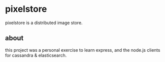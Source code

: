 pixelstore
==========

pixelstore is a distributed image store.

about
-----

this project was a personal exercise to learn express, and the node.js clients for cassandra & elasticsearch.
